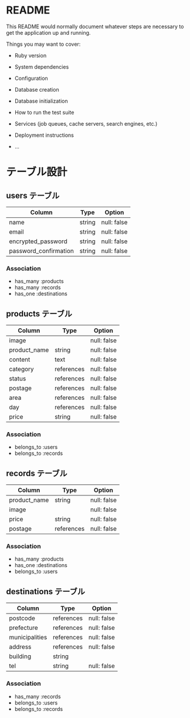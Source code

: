 # README

This README would normally document whatever steps are necessary to get the
application up and running.

Things you may want to cover:

* Ruby version

* System dependencies

* Configuration

* Database creation

* Database initialization

* How to run the test suite

* Services (job queues, cache servers, search engines, etc.)

* Deployment instructions

* ...


# テーブル設計

## users テーブル

| Column                | Type        | Option      |
| --------------------- | ----------- | ----------- |
| name                  | string      | null: false |
| email                 | string      | null: false |
| encrypted_password    | string      | null: false |
| password_confirmation | string      | null: false |

### Association

- has_many :products
- has_many  :records
- has_one  :destinations

## products テーブル

| Column       | Type       | Option      |
| ------------ | ---------- | ----------- |
| image        |            | null: false |
| product_name | string     | null: false |
| content      | text       | null: false |
| category     | references | null: false |
| status       | references | null: false |
| postage      | references | null: false |
| area         | references | null: false |
| day          | references | null: false |
| price        | string     | null: false |

### Association

- belongs_to :users
- belongs_to :records

## records テーブル

| Column       | Type       | Option      |
| ------------ | ---------- | ----------- |
| product_name | string     | null: false |
| image        |            | null: false |
| price        | string     | null: false |
|postage       | references | null: false |

### Association

- has_many   :products
- has_one    :destinations
- belongs_to :users


## destinations テーブル

| Column         | Type       | Option      |
| -------------- | ---------- | ----------- |
| postcode       | references | null: false |
| prefecture     | references | null: false |
| municipalities | references | null: false |
| address        | references | null: false |
| building       | string     |             |
| tel            | string     | null: false |

### Association

- has_many   :records
- belongs_to :users
- belongs_to :records


